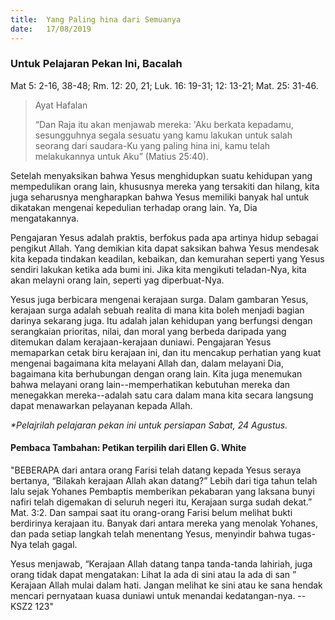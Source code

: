 ```yaml
---
title:  Yang Paling hina dari Semuanya
date:   17/08/2019
---
```


### Untuk Pelajaran Pekan Ini, Bacalah
Mat 5: 2-16, 38-48; Rm. 12: 20, 21; Luk. 16: 19-31; 12: 13-21; Mat. 25: 31-46.

> <p>Ayat Hafalan</p>
> “Dan Raja itu akan menjawab mereka: 'Aku berkata kepadamu, sesungguhnya segala sesuatu yang kamu lakukan untuk salah seorang dari saudara-Ku yang paling hina ini, kamu telah melakukannya untuk Aku” (Matius 25:40).

Setelah menyaksikan bahwa Yesus menghidupkan suatu kehidupan yang mempedulikan orang lain, khususnya mereka yang tersakiti dan hilang, kita juga seharusnya mengharapkan bahwa Yesus memiliki banyak hal untuk dikatakan mengenai kepedulian terhadap orang lain. Ya, Dia mengatakannya. 

Pengajaran Yesus adalah praktis, berfokus pada apa artinya hidup sebagai pengikut Allah. Yang demikian kita dapat saksikan bahwa Yesus mendesak kita kepada tindakan keadilan, kebaikan, dan kemurahan seperti yang Yesus sendiri lakukan ketika ada bumi ini. Jika kita mengikuti teladan-Nya, kita akan melayni orang lain, seperti yag diperbuat-Nya.

Yesus juga berbicara mengenai kerajaan surga. Dalam gambaran Yesus, kerajaan surga adalah sebuah realita di mana kita boleh menjadi bagian darinya sekarang juga. Itu adalah jalan kehidupan yang berfungsi dengan serangkaian prioritas, nilai, dan moral yang berbeda daripada yang ditemukan dalam kerajaan-kerajaan duniawi. Pengajaran Yesus memaparkan cetak biru kerajaan ini, dan itu mencakup perhatian yang kuat mengenai bagaimana kita melayani Allah dan, dalam melayani Dia, bagaimana kita berhubungan dengan orang lain. Kita juga menemukan bahwa melayani orang lain--memperhatikan kebutuhan mereka dan menegakkan mereka--adalah satu cara dalam mana kita secara langsung dapat menawarkan pelayanan kepada Allah.

_*Pelajrilah pelajaran pekan ini untuk persiapan Sabat, 24 Agustus._

#### Pembaca Tambahan: Petikan terpilih dari Ellen G. White

"BEBERAPA dari antara orang Farisi telah datang kepada Yesus seraya bertanya, “Bilakah kerajaan Allah akan datang?” Lebih dari tiga tahun telah lalu sejak Yohanes Pembaptis memberikan pekabaran yang laksana bunyi nafiri telah digemakan di seluruh negeri itu, Kerajaan surga sudah dekat.” Mat. 3:2. Dan sampai saat itu orang-orang Farisi belum melihat bukti berdirinya kerajaan itu. Banyak dari antara mereka yang menolak Yohanes, dan pada setiap langkah telah menentang Yesus, menyindir bahwa tugas-Nya telah gagal. 

Yesus menjawab, “Kerajaan Allah datang tanpa tanda-tanda lahiriah, juga orang tidak dapat mengatakan: Lihat Ia ada di sini atau Ia ada di san ” Kerajaan Allah mulai dalam hati. Jangan melihat ke sini atau ke sana hendak mencari pernyataan kuasa duniawi untuk menandai kedatangan-nya. --KSZ2 123"
